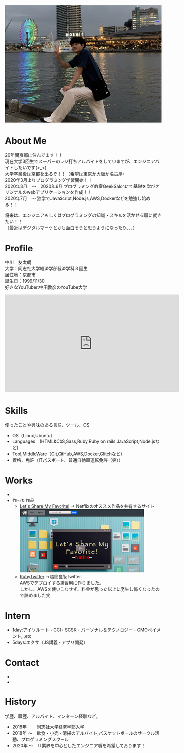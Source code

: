 <img src ="profile_face.jpg" width="600"><br>
<link href="https://use.fontawesome.com/releases/v5.6.1/css/all.css" rel="stylesheet">

# About Me
20年間京都に住んでます！！<br>
現在大学3回生でスーパーのレジ打ちアルバイトをしていますが、エンジニアバイトしたいです(>_<)<br>
大学卒業後は京都を出るぞ！！（希望は東京か大阪か名古屋）<br>
2020年3月よりプログラミング学習開始！！  
2020年3月　〜　2020年6月 プログラミング教室GeekSalonにて基礎を学びオリジナルのwebアプリケーションを作成！！  
2020年7月　〜 独学でJavaScript,Node.js,AWS,Dockerなどを勉強し始める！！  

将来は、エンジニアもしくはプログラミングの知識・スキルを活かせる職に就きたい！！<br>（最近はデジタルマーケとかも面白そうと思うようになったり、、、）

# Profile
中川　友太朗<br>
大学：同志社大学経済学部経済学科３回生<br>
居住地：京都市<br>
誕生日：1999/11/30<br>
好きなYouTuber:中田敦彦のYouTube大学<br>
<iframe width="560" height="315" src="https://www.youtube.com/embed/FH7L0kyl2GA" frameborder="0" allow="accelerometer; autoplay; encrypted-media; gyroscope; picture-in-picture" allowfullscreen></iframe>

# Skills
使ったことや興味のある言語、ツール、OS
- OS（Linux,Ubuntu）
- Languages　(HTML&CSS,Sass,Ruby,Ruby on rails,JavaScript,Node.jsなど)
- Tool,MiddleWare（Git,GitHub,AWS,Docker,Glitchなど）
- 資格、免許（ITパスポート、普通自動車運転免許（笑））

# Works
- <a href="https://github.com/tomosuke-art"><i class="fab fa-github"></i></a>
- 作った作品
  - [Let`s Share My Favorite!](lets-share-netflix.herokuapp.com/) -> Netflixのオススメ作品を共有するサイト
     <img src ="lets-share-netflix.jpg" width="400"><br>
  - [RubyTwitter](https://tomosuketwitter.herokuapp.com/) ->超簡易版Twitter.<br>AWSでデプロイする練習用に作りました。<br>
     しかし、AWSを使いこなせず、料金が思った以上に発生し怖くなったので諦めました笑
# Intern 
- 1day:アイソルート・CCI・SCSK・パーソナル＆テクノロジー・GMOペイメント,,,etc
- 5days:エクサ（JS講義・アプリ開発）

# Contact
-  <a href="https://twitter.com/e7dr7XBs2sdApXV"><i class="fab fa-twitter"></i></a><br>
-  <a href="https://www.facebook.com/profile.php?id=100011250104610"><i class="fab fa-facebook"></i></a>
# History
学歴、職歴、アルバイト、インターン経験など。
- 2018年 　　同志社大学経済学部入学
- 2018年 〜　飲食・小売・清掃のアルバイト,バスケットボールのサークル活動、プログラミングスクール
- 2020年 〜　IT業界を中心としたエンジニア職を希望しております！
